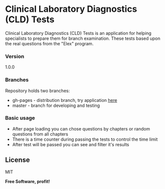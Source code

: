 # Clinical Laboratory Diagnostics (CLD) Tests 

Clinical Laboratory Diagnostics (CLD) Tests  is an application for helping specialists to prepare them for branch examination.
These tests based upon the real questions from the "Elex" program.  

### Version
1.0.0


### Branches
Repository holds two branches:
- gh-pages - distribution branch, try application [here]
- master - branch for developing and testing

### Basic usage

  - After page loading you can chose questions by chapters or random questions from all chapters
  - There is a time counter during passing the tests to control the time limit  
  - After test will be passed you can see and filter it's results 



License
----

MIT

**Free Software, profit!**

[//]: # (These are reference links used in the body of this note and get stripped out when the markdown processor does its job. There is no need to format nicely because it shouldn't be seen. Thanks SO - http://stackoverflow.com/questions/4823468/store-comments-in-markdown-syntax)

      
   [here]:<http://olroyko.github.io/pokedex>

